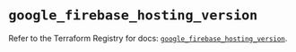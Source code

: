 # `google_firebase_hosting_version`

Refer to the Terraform Registry for docs: [`google_firebase_hosting_version`](https://registry.terraform.io/providers/hashicorp/google-beta/5.12.0/docs/resources/google_firebase_hosting_version).
